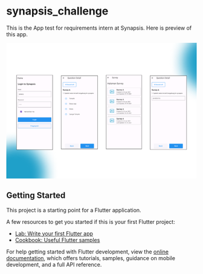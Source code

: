 # synapsis_challenge

This is the App test for requirements intern at Synapsis. Here is preview of this app.

![image](https://github.com/adhityabye/synapsis-challenge-bayu/blob/main/assets/preview.png)

## Getting Started

This project is a starting point for a Flutter application.

A few resources to get you started if this is your first Flutter project:

- [Lab: Write your first Flutter app](https://docs.flutter.dev/get-started/codelab)
- [Cookbook: Useful Flutter samples](https://docs.flutter.dev/cookbook)

For help getting started with Flutter development, view the
[online documentation](https://docs.flutter.dev/), which offers tutorials,
samples, guidance on mobile development, and a full API reference.
